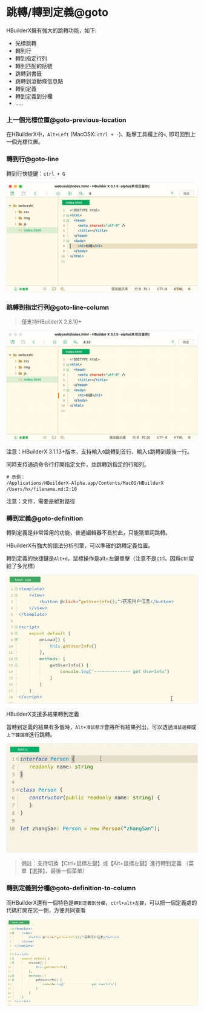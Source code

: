 # 跳轉/轉到定義@goto

HBuilderX擁有強大的跳轉功能，如下:

- 光標跳轉
- 轉到行
- 轉到指定行列
- 轉到匹配的括號
- 跳轉到書籤
- 跳轉到滾動條信息點
- 轉到定義
- 轉到定義到分欄
- .....

### 上一個光標位置@goto-previous-location

在HBuilderX中，`Alt+Left` (MacOSX: `ctrl + -`)、點擊工具欄上的`<`, 即可回到上一個光標位置。

### 轉到行@goto-line

轉到行快捷鍵：`ctrl + G`

<img src="/static/snapshots/tutorial/goto/goto_line.jpg" style="zoom: 50%;border:1px solid #eee;border-radius: 25px;" />

### 跳轉到指定行列@goto-line-column

> 僅支持HBuilderX 2.8.10+


<img src="/static/snapshots/tutorial/goto/goto_lc.jpg" style="zoom: 50%;border:1px solid #eee;border-radius: 25px;" />

注意：HBuilderX 3.1.13+版本，支持輸入`0`跳轉到首行、輸入`$`跳轉到最後一行。

同時支持通過命令行打開指定文件，並跳轉到指定的行和列。

```
# 示例：
/Applications/HBuilderX-Alpha.app/Contents/MacOS/HBuilderX /Users/hx/filename.md:2:10
```

注意：文件，需要是絕對路徑

### 轉到定義@goto-definition

轉到定義是非常常用的功能，普通編輯器不長於此，只能猜單詞跳轉。

HBuilderX有強大的語法分析引擎，可以準確的跳轉定義位置。

轉到定義的快捷鍵是`Alt+d`，鼠標操作是alt+左鍵單擊（注意不是ctrl，因爲ctrl留給了多光標）

<img src="/static/snapshots/tutorial/goto/3b6a921a9021ffa5ed54e7633afb7fd0.gif" style="zoom: 90%;border:1px solid #eee;border-radius: 5px;" />

HBuilderX支援多結果轉到定義

當轉到定義的結果有多個時，`Alt+滑鼠懸浮`會將所有結果列出，可以透過`滑鼠選擇`或`上下鍵選擇`進行跳轉。

<img src="/static/snapshots/tutorial/goto/goto-def-mult-64.gif" style="zoom: 90%;border:1px solid #eee;border-radius: 5px;" />

> 備註：支持切換【Ctrl+鼠標左鍵】或【Alt+鼠標左鍵】進行轉到定義 （菜單【選擇】，最後一個菜單）

### 轉到定義到分欄@goto-definition-to-column

而HBuilderX還有一個特色是`轉到定義到分欄`，`ctrl+alt+左鍵`，可以把一個定義處的代碼打開在另一側，方便共同查看

<img src="/static/snapshots/tutorial/goto/c75ed6bdd5b6c5a9b8c827b2ee1262a9.gif" style="zoom: 90%;border:1px solid #eee;border-radius: 5px;" />



